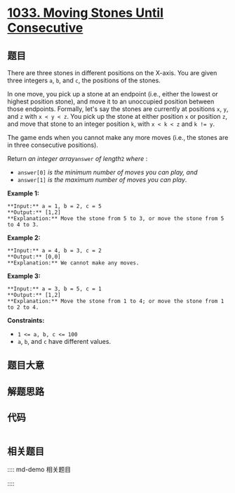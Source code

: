 # [1033. Moving Stones Until Consecutive](https://leetcode.com/problems/moving-stones-until-consecutive)

## 题目

There are three stones in different positions on the X-axis. You are given
three integers `a`, `b`, and `c`, the positions of the stones.

In one move, you pick up a stone at an endpoint (i.e., either the lowest or
highest position stone), and move it to an unoccupied position between those
endpoints. Formally, let's say the stones are currently at positions `x`, `y`,
and `z` with `x < y < z`. You pick up the stone at either position `x` or
position `z`, and move that stone to an integer position `k`, with `x < k < z`
and `k != y`.

The game ends when you cannot make any more moves (i.e., the stones are in
three consecutive positions).

Return _an integer array_`answer` _of length_`2` _where_ :

  * `answer[0]` _is the minimum number of moves you can play, and_
  * `answer[1]` _is the maximum number of moves you can play_.



**Example 1:**

    
    
    **Input:** a = 1, b = 2, c = 5
    **Output:** [1,2]
    **Explanation:** Move the stone from 5 to 3, or move the stone from 5 to 4 to 3.
    

**Example 2:**

    
    
    **Input:** a = 4, b = 3, c = 2
    **Output:** [0,0]
    **Explanation:** We cannot make any moves.
    

**Example 3:**

    
    
    **Input:** a = 3, b = 5, c = 1
    **Output:** [1,2]
    **Explanation:** Move the stone from 1 to 4; or move the stone from 1 to 2 to 4.
    



**Constraints:**

  * `1 <= a, b, c <= 100`
  * `a`, `b`, and `c` have different values.


## 题目大意

## 解题思路

## 代码

```javascript

```

## 相关题目

:::: md-demo 相关题目

::::
